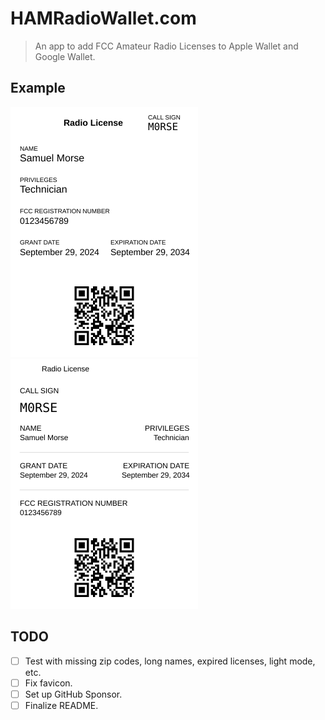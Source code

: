 # HAMRadioWallet.com

> An app to add FCC Amateur Radio Licenses to Apple Wallet and Google Wallet.

## Example

<img src="./public/apple_pass.svg" width="300" height="400" alt="Example Apple Wallet Pass"/> <img src="./public/google_pass.svg" width="300" height="400" alt="Example Google Wallet Pass"/>

## TODO

- [ ] Test with missing zip codes, long names, expired licenses, light mode, etc.
- [ ] Fix favicon.
- [ ] Set up GitHub Sponsor.
- [ ] Finalize README.

